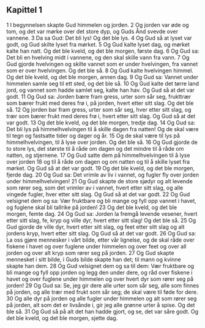 ## Kapittel 1

1 I begynnelsen skapte Gud himmelen og jorden.
2 Og jorden var øde og tom, og det var mørke over det store dyp, og Guds Ånd svevde over vannene.
3 Da sa Gud: Det bli lys! Og det ble lys.
4 Og Gud så at lyset var godt, og Gud skilte lyset fra mørket.
5 Og Gud kalte lyset dag, og mørket kalte han natt. Og det ble kveld, og det ble morgen, første dag.
6 Og Gud sa: Det bli en hvelving midt i vannene, og den skal skille vann fra vann.
7 Og Gud gjorde hvelvingen og skilte vannet som er under hvelvingen, fra vannet som er over hvelvingen. Og det ble så.
8 Og Gud kalte hvelvingen himmel. Og det ble kveld, og det ble morgen, annen dag.
9 Og Gud sa: Vannet under himmelen samle seg til ett sted, og det ble så.
10 Og Gud kalte det tørre land jord, og vannet som hadde samlet seg, kalte han hav. Og Gud så at det var godt.
11 Og Gud sa: Jorden bære fram gress, urter som sår seg, frukttrær som bærer frukt med deres frø i, på jorden, hvert etter sitt slag. Og det ble så.
12 Og jorden bar fram gress, urter som sår seg, hver etter sitt slag, og trær som bærer frukt med deres frø i, hvert etter sitt slag. Og Gud så at det var godt.
13 Og det ble kveld, og det ble morgen, tredje dag.
14 Og Gud sa: Det bli lys på himmelhvelvingen til å skille dagen fra natten! Og de skal være til tegn og fastsatte tider og dager og år.
15 Og de skal være til lys på himmelhvelvingen, til å lyse over jorden. Og det ble så.
16 Og Gud gjorde de to store lys, det største til å råde om dagen og det mindre til å råde om natten, og stjernene.
17 Og Gud satte dem på himmelhvelvingen til å lyse over jorden
18 og til å råde om dagen og om natten og til å skille lyset fra mørket. Og Gud så at det var godt.
19 Og det ble kveld, og det ble morgen, fjerde dag.
20 Og Gud sa: Det vrimle av liv i vannet, og fugler fly over jorden under himmelhvelvingen!
21 Og Gud skapte de store sjødyr og alt levende som rører seg, som det vrimler av i vannet, hvert etter sitt slag, og alle vingede fugler, hver etter sitt slag. Og Gud så at det var godt.
22 Og Gud velsignet dem og sa: Vær fruktbare og bli mange og fyll opp vannet i havet, og fuglene skal bli tallrike på jorden!
23 Og det ble kveld, og det ble morgen, femte dag.
24 Og Gud sa: Jorden la fremgå levende vesener, hvert etter sitt slag, fe, kryp og ville dyr, hvert etter sitt slag! Og det ble så.
25 Og Gud gjorde de ville dyr, hvert etter sitt slag, og feet etter sitt slag og alt jordens kryp, hvert etter sitt slag. Og Gud så at det var godt.
26 Og Gud sa: La oss gjøre mennesker i vårt bilde, etter vår lignelse, og de skal råde over fiskene i havet og over fuglene under himmelen og over feet og over all jorden og over alt kryp som rører seg på jorden.
27 Og Gud skapte mennesket i sitt bilde, i Guds bilde skapte han det; til mann og kvinne skapte han dem.
28 Og Gud velsignet dem og sa til dem: Vær fruktbare og bli mange og fyll opp jorden og legg den under dere, og råd over fiskene i havet og over fuglene under himmelen og over hvert dyr som rører seg på jorden!
29 Og Gud sa: Se, jeg gir dere alle urter som sår seg, alle som finnes på jorden, og alle trær med frukt som sår seg; de skal være til føde for dere.
30 Og alle dyr på jorden og alle fugler under himmelen og alt som rører seg på jorden, alt som det er livsånde i, gir jeg alle grønne urter å spise. Og det ble så.
31 Og Gud så på alt det han hadde gjort, og se, det var såre godt. Og det ble kveld, og det ble morgen, sjette dag.
